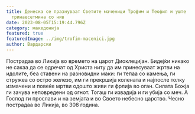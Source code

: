 ```yaml
---
title: Денеска се празнуваат Светите маченици Трофим и Теофил и уште
  тринаесетмина со нив
date: 2023-08-05T15:19:44.796Z
category: македонија
featured: true
featuredImage: ../img/trofim-macenici.jpg
author: Вардарски
---
```

<!--StartFragment-->

Пострадаа во Ликија во времето на царот Диоклецијан. Бидејќи никако не сакаа да се одречат од Христа ниту да им принесуваат жртви на идолите, беа ставени на разновидни маки: ги тепаа со камења, ги стружеа со остро железо, им ги прекршија колената и најпосле толку измачени и повеќе мртви одошто живи ги фрлија во оган. Силата Божја ги зачува неповредени од огнот. Тогаш ги извадија и ги убија со меч. А Господ ги прослави и на земјата и во Своето небесно царство. Чесно пострадаа во Ликија, во 308 година.

<!--EndFragment-->
